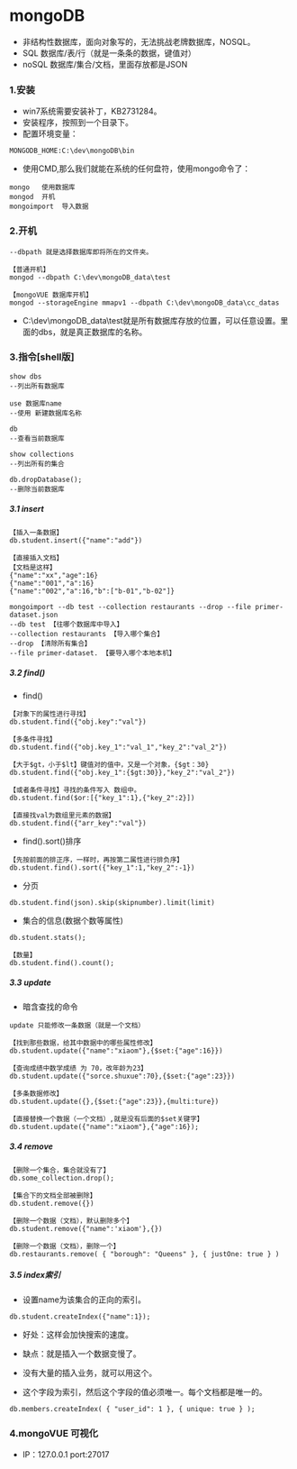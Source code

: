 # mongoDB

* 非结构性数据库，面向对象写的，无法挑战老牌数据库，NOSQL。
* SQL 数据库/表/行（就是一条条的数据，键值对）
* noSQL 数据库/集合/文档，里面存放都是JSON

### 1.安装

* win7系统需要安装补丁，KB2731284。
* 安装程序，按照到一个目录下。
* 配置环境变量：
```
MONGODB_HOME:C:\dev\mongoDB\bin
```

* 使用CMD,那么我们就能在系统的任何盘符，使用mongo命令了：
```
mongo   使用数据库
mongod  开机
mongoimport  导入数据
```

### 2.开机

```
--dbpath 就是选择数据库即将所在的文件夹。

【普通开机】
mongod --dbpath C:\dev\mongoDB_data\test

【mongoVUE 数据库开机】
mongod --storageEngine mmapv1 --dbpath C:\dev\mongoDB_data\cc_datas
```
* C:\dev\mongoDB_data\test就是所有数据库存放的位置，可以任意设置。里面的dbs，就是真正数据库的名称。

### 3.指令[shell版]

```
show dbs 
--列出所有数据库

use 数据库name
--使用 新建数据库名称

db
--查看当前数据库

show collections
--列出所有的集合

db.dropDatabase();
--删除当前数据库
```

##### 3.1 insert

```
【插入一条数据】
db.student.insert({"name":"add"})

【直接插入文档】
【文档是这样】
{"name":"xx","age":16}
{"name":"001","a":16}
{"name":"002","a":16,"b":["b-01","b-02"]}

mongoimport --db test --collection restaurants --drop --file primer-dataset.json
--db test 【往哪个数据库中导入】
--collection restaurants 【导入哪个集合】
--drop 【清除所有集合】
--file primer-dataset. 【要导入哪个本地本机】
```

##### 3.2 find()

* find()
```
【对象下的属性进行寻找】
db.student.find({"obj.key":"val"})

【多条件寻找】
db.student.find({"obj.key_1":"val_1","key_2":"val_2"})

【大于$gt，小于$lt】键值对的值中，又是一个对象，{$gt：30}
db.student.find({"obj.key_1":{$gt:30}},"key_2":"val_2"})

【或者条件寻找】寻找的条件写入 数组中。
db.student.find($or:[{"key_1":1},{"key_2":2}])

【直接找val为数组里元素的数据】
db.student.find({"arr_key":"val"})
```

* find().sort()排序
```
【先按前面的排正序，一样时，再按第二属性进行排负序】
db.student.find().sort({"key_1":1,"key_2":-1})
```

* 分页
```
db.student.find(json).skip(skipnumber).limit(limit)
```

* 集合的信息(数据个数等属性)
```
db.student.stats();

【数量】
db.student.find().count();
```

##### 3.3 update

* 暗含查找的命令 

```
update 只能修改一条数据（就是一个文档）

【找到那些数据，给其中数据中的哪些属性修改】
db.student.update({"name":"xiaom"},{$set:{"age":16}})

【查询成绩中数学成绩 为 70，改年龄为23】
db.student.update({"sorce.shuxue":70},{$set:{"age":23}})

【多条数据修改】
db.student.update({},{$set:{"age":23}},{multi:ture})

【直接替换一个数据（一个文档）,就是没有后面的$set关键字】
db.student.update({"name":"xiaom"},{"age":16});
```

##### 3.4 remove

```
【删除一个集合，集合就没有了】
db.some_collection.drop();

【集合下的文档全部被删除】
db.student.remove({})

【删除一个数据（文档），默认删除多个】
db.student.remove({"name":'xiaom'},{})

【删除一个数据（文档），删除一个】
db.restaurants.remove( { "borough": "Queens" }, { justOne: true } )
```

##### 3.5 index索引

* 设置name为该集合的正向的索引。
```
db.student.createIndex({"name":1});
```
* 好处：这样会加快搜索的速度。
* 缺点：就是插入一个数据变慢了。
* 没有大量的插入业务，就可以用这个。

* 这个字段为索引，然后这个字段的值必须唯一。每个文档都是唯一的。
```
db.members.createIndex( { "user_id": 1 }, { unique: true } );
```

### 4.mongoVUE 可视化

* IP：127.0.0.1  port:27017

